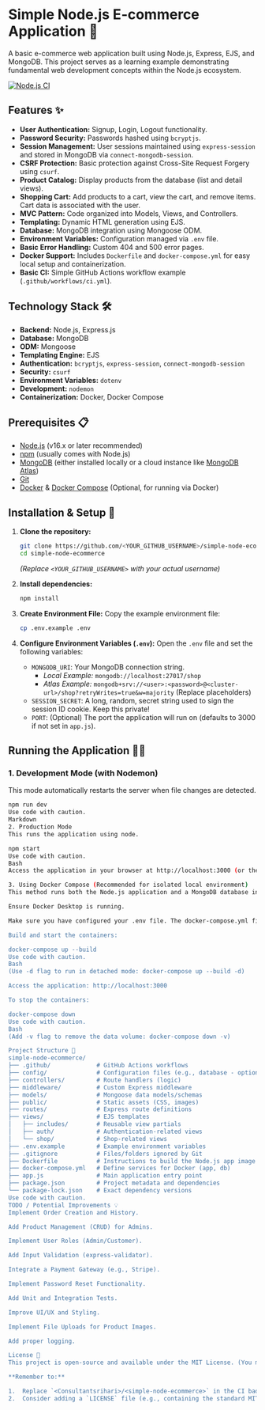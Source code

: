 # Simple Node.js E-commerce Application 🛒

A basic e-commerce web application built using Node.js, Express, EJS, and MongoDB. This project serves as a learning example demonstrating fundamental web development concepts within the Node.js ecosystem.

[![Node.js CI](https://github.com/<Consultantsrihari>/<simple-node-ecommerce>/actions/workflows/ci.yml/badge.svg)](https://github.com/<Consultantsrihari>/<simple-node-ecommerce>/actions/workflows/ci.yml) <!-- Optional: Replace with your actual repo path after pushing -->

## Features ✨

*   **User Authentication:** Signup, Login, Logout functionality.
*   **Password Security:** Passwords hashed using `bcryptjs`.
*   **Session Management:** User sessions maintained using `express-session` and stored in MongoDB via `connect-mongodb-session`.
*   **CSRF Protection:** Basic protection against Cross-Site Request Forgery using `csurf`.
*   **Product Catalog:** Display products from the database (list and detail views).
*   **Shopping Cart:** Add products to a cart, view the cart, and remove items. Cart data is associated with the user.
*   **MVC Pattern:** Code organized into Models, Views, and Controllers.
*   **Templating:** Dynamic HTML generation using EJS.
*   **Database:** MongoDB integration using Mongoose ODM.
*   **Environment Variables:** Configuration managed via `.env` file.
*   **Basic Error Handling:** Custom 404 and 500 error pages.
*   **Docker Support:** Includes `Dockerfile` and `docker-compose.yml` for easy local setup and containerization.
*   **Basic CI:** Simple GitHub Actions workflow example (`.github/workflows/ci.yml`).

## Technology Stack 🛠️

*   **Backend:** Node.js, Express.js
*   **Database:** MongoDB
*   **ODM:** Mongoose
*   **Templating Engine:** EJS
*   **Authentication:** `bcryptjs`, `express-session`, `connect-mongodb-session`
*   **Security:** `csurf`
*   **Environment Variables:** `dotenv`
*   **Development:** `nodemon`
*   **Containerization:** Docker, Docker Compose

## Prerequisites 📋

*   [Node.js](https://nodejs.org/) (v16.x or later recommended)
*   [npm](https://www.npmjs.com/) (usually comes with Node.js)
*   [MongoDB](https://www.mongodb.com/try/download/community) (either installed locally or a cloud instance like [MongoDB Atlas](https://www.mongodb.com/cloud/atlas))
*   [Git](https://git-scm.com/)
*   [Docker](https://www.docker.com/products/docker-desktop/) & [Docker Compose](https://docs.docker.com/compose/install/) (Optional, for running via Docker)

## Installation & Setup 🚀

1.  **Clone the repository:**
    ```bash
    git clone https://github.com/<YOUR_GITHUB_USERNAME>/simple-node-ecommerce.git
    cd simple-node-ecommerce
    ```
    *(Replace `<YOUR_GITHUB_USERNAME>` with your actual username)*

2.  **Install dependencies:**
    ```bash
    npm install
    ```

3.  **Create Environment File:**
    Copy the example environment file:
    ```bash
    cp .env.example .env
    ```

4.  **Configure Environment Variables (`.env`):**
    Open the `.env` file and set the following variables:
    *   `MONGODB_URI`: Your MongoDB connection string.
        *   *Local Example:* `mongodb://localhost:27017/shop`
        *   *Atlas Example:* `mongodb+srv://<user>:<password>@<cluster-url>/shop?retryWrites=true&w=majority` (Replace placeholders)
    *   `SESSION_SECRET`: A long, random, secret string used to sign the session ID cookie. Keep this private!
    *   `PORT`: (Optional) The port the application will run on (defaults to 3000 if not set in `app.js`).

## Running the Application 🏃‍♂️

### 1. Development Mode (with Nodemon)

This mode automatically restarts the server when file changes are detected.

```bash
npm run dev
Use code with caution.
Markdown
2. Production Mode
This runs the application using node.

npm start
Use code with caution.
Bash
Access the application in your browser at http://localhost:3000 (or the port you specified).

3. Using Docker Compose (Recommended for isolated local environment)
This method runs both the Node.js application and a MongoDB database instance in separate Docker containers.

Ensure Docker Desktop is running.

Make sure you have configured your .env file. The docker-compose.yml file is set up to use the .env file, but it specifically expects the application inside the container to connect to mongodb://mongo:27017/shop. Your local .env file's MONGODB_URI will be overridden by the environment section in docker-compose.yml for the app service.

Build and start the containers:

docker-compose up --build
Use code with caution.
Bash
(Use -d flag to run in detached mode: docker-compose up --build -d)

Access the application: http://localhost:3000

To stop the containers:

docker-compose down
Use code with caution.
Bash
(Add -v flag to remove the data volume: docker-compose down -v)

Project Structure 📁
simple-node-ecommerce/
├── .github/             # GitHub Actions workflows
├── config/              # Configuration files (e.g., database - optional)
├── controllers/         # Route handlers (logic)
├── middleware/          # Custom Express middleware
├── models/              # Mongoose data models/schemas
├── public/              # Static assets (CSS, images)
├── routes/              # Express route definitions
├── views/               # EJS templates
│   ├── includes/        # Reusable view partials
│   ├── auth/            # Authentication-related views
│   └── shop/            # Shop-related views
├── .env.example         # Example environment variables
├── .gitignore           # Files/folders ignored by Git
├── Dockerfile           # Instructions to build the Node.js app image
├── docker-compose.yml   # Define services for Docker (app, db)
├── app.js               # Main application entry point
├── package.json         # Project metadata and dependencies
└── package-lock.json    # Exact dependency versions
Use code with caution.
TODO / Potential Improvements 💡
Implement Order Creation and History.

Add Product Management (CRUD) for Admins.

Implement User Roles (Admin/Customer).

Add Input Validation (express-validator).

Integrate a Payment Gateway (e.g., Stripe).

Implement Password Reset Functionality.

Add Unit and Integration Tests.

Improve UI/UX and Styling.

Implement File Uploads for Product Images.

Add proper logging.

License 📄
This project is open-source and available under the MIT License. (You might want to add a LICENSE file with the MIT license text).

**Remember to:**

1.  Replace `<Consultantsrihari>/<simple-node-ecommerce>` in the CI badge URL if you decide to use it.
2.  Consider adding a `LICENSE` file (e.g., containing the standard MIT License text) to your repository root.
